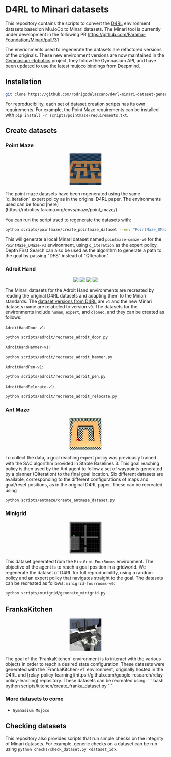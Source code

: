 # D4RL to Minari datasets
This repository contains the scripts to convert the [D4RL](https://github.com/Farama-Foundation/D4RL) environment datasets based on MuJoCo to Minari datasets. The Minari tool is currently under development in the following PR https://github.com/Farama-Foundation/Minari/pull/31

The envrionments used to regenerate the datasets are refactored versions of the originals. These new environment versions are now maintained in the [Gymnasium-Robotics](https://robotics.farama.org/) project, they follow the Gymnasium API, and have been updated to use the latest mujoco bindings from Deepmind.

## Installation

``` bash
git clone https://github.com/rodrigodelazcano/d4rl-minari-dataset-generation
```

For reproducibility, each set of dataset creation scripts has its own requirements. For example, the Point Maze requirements can be installed with `pip install -r scripts/pointmaze/requirements.txt`.

## Create datasets
### Point Maze
<p align="center">
  <img src="gifs/pointmaze.gif" width="100" />
</p>
The point maze datasets have been regenerated using the same `q_iteration` expert policy as in the original D4RL paper. The environments used can be found [here](https://robotics.farama.org/envs/maze/point_maze/).

You can run the script used to regenerate the datasets with:
``` bash
python scripts/pointmaze/create_pointmaze_dataset --env "PointMaze_UMaze-v3" --dataset_name="pointmaze-umaze-v0" --maze-solver="QIteration"
```

This will generate a local Minari dataset named `pointmaze-umaze-v0` for the `PointMaze_UMaze-v3` environment, using `q_iteration` as the expert policy, Depth First Search can also be used as the algorithm to generate a path to the goal by passing "DFS" instead of "QIteration".

### Adroit Hand

<p align="center">
  <img src="gifs/door.gif" width="100" />
  <img src="gifs/hammer.gif" width="100" /> 
  <img src="gifs/pen.gif" width="100" />
  <img src="gifs/relocate.gif" width="100" />
</p>


The Minari datasets for the Adroit Hand environments are recreated by reading the original D4RL datasets and adapting them to the Minari standards. The [dataset versions from D4RL](https://github.com/Farama-Foundation/D4RL/wiki/Tasks#adroit) are `v1` and the new Minari datasets name are relabeled to version `v0`. The datasets for the environments include `human`, `expert`, and `cloned`, and they can be created as follows:

`AdroitHandDoor-v1`:
``` bash
python scripts/adroit/recreate_adroit_door.py
```

`AdroitHandHammer-v1`:
``` bash
python scripts/adroit/recreate_adroit_hammer.py
```
`AdroitHandPen-v1`:
``` bash
python scripts/adroit/recreate_adroit_pen.py
```
`AdroitHandRelocate-v1`:
``` bash
python scripts/adroit/recreate_adroit_relocate.py
```

### Ant Maze
<p align="center">
  <img src="gifs/antmaze.gif" width="100" />
</p>

To collect the data, a goal reaching expert policy was previously trained with the SAC algorithm provided in Stable Baselines 3. This goal reaching policy is then used by the Ant agent to follow a set of waypoints generated by a planner (QIteration) to the final goal location. Six different datasets are available, corresponding to the different configurations of maps and goal/reset positions, as in the original D4RL paper. These can be recreated using

``` bash
python scripts/antmaze/create_antmaze_dataset.py
```

### Minigrid
<p align="center">
  <img src="gifs/minigrid.gif" width="100" />
</p>

This dataset generated from the `MiniGrid-FourRooms` environment. The objective of the agent is to reach a goal position in a gridworld. We regenerate the dataset of D4RL for full reproducibility, using a random policy and an expert policy that navigates straight to the goal. The datasets can be recreated as follows:
`minigrid-fourrooms-v0`:

``` bash
python scripts/minigrid/generate_minigrid.py
```

## FrankaKitchen
<p align="center">
  <img src="gifs/kitchen.gif" width="100" />
</p>
The goal of the `FrankaKitchen` environment is to interact with the various objects in order to reach a desired state configuration. These datasets were generated with the `FrankaKitchen-v1` environment, originally hosted in the D4RL and [relay-policy-learning](https://github.com/google-research/relay-policy-learning) repository. These datasets can be recreated using:
``` bash
python scripts/kitchen/create_franka_dataset.py
```


### More datasets to come
* `Gymnasium Mujoco`

## Checking datasets

This repository also provides scripts that run simple checks on the integrity of Minari datasets. For example, generic checks on a dataset can be run using `python checks/check_dataset.py <dataset_id>`.
